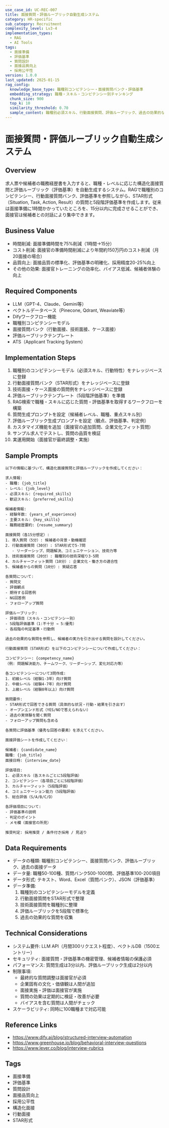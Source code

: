 ```yaml
---
use_case_id: UC-REC-007
title: 面接質問・評価ルーブリック自動生成システム
category: HR-specific
sub_category: Recruitment
complexity_level: Lv3-4
implementation_types:
  - RAG
  - AI Tools
tags:
  - 面接準備
  - 評価基準
  - 質問設計
  - 面接品質向上
  - 採用公平性
version: 1.0.0
last_updated: 2025-01-15
rag_config:
  knowledge_base_type: 職種別コンピテンシー・面接質問バンク・評価基準
  embedding_strategy: 職種・スキル・コンピテンシー別チャンキング
  chunk_size: 900
  top_k: 10
  similarity_threshold: 0.70
  sample_content: 職種別必須スキル、行動面接質問、評価ルーブリック、過去の効果的な質問
---
```


# 面接質問・評価ルーブリック自動生成システム

## Overview

求人票や候補者の職務経歴書を入力すると、職種・レベルに応じた構造化面接質問と評価ルーブリック（評価基準）を自動生成するシステム。RAGで職種別のコンピテンシー、行動面接質問バンク、評価基準を参照しながら、STAR形式（Situation, Task, Action, Result）の質問と5段階評価基準を作成します。従来は面接準備に1時間かかっていたところを、15分以内に完成させることができ、面接官は候補者との対話により集中できます。

## Business Value

- 時間削減: 面接準備時間を75%削減（1時間→15分）
- コスト削減: 面接官の準備時間削減により年間約150万円のコスト削減（月20面接の場合）
- 品質向上: 面接品質の標準化、評価基準の明確化、採用精度20-25%向上
- その他の効果: 面接官トレーニングの効率化、バイアス低減、候補者体験の向上

## Required Components

- LLM（GPT-4、Claude、Gemini等）
- ベクトルデータベース（Pinecone, Qdrant, Weaviate等）
- Difyワークフロー機能
- 職種別コンピテンシーモデル
- 面接質問バンク（行動面接、技術面接、ケース面接）
- 評価ルーブリックテンプレート
- ATS（Applicant Tracking System）

## Implementation Steps

1. 職種別のコンピテンシーモデル（必須スキル、行動特性）をナレッジベースに登録
2. 行動面接質問バンク（STAR形式）をナレッジベースに登録
3. 技術面接・ケース面接の質問例をナレッジベースに登録
4. 評価ルーブリックテンプレート（5段階評価基準）を準備
5. RAG検索で職種・スキルに応じた質問・評価基準を取得するワークフローを構築
6. 質問生成プロンプトを設定（候補者レベル、職種、重点スキル別）
7. 評価ルーブリック生成プロンプトを設定（観点、評価基準、判定例）
8. カスタマイズ機能を追加（面接官の追加質問、企業文化フィット質問）
9. サンプル求人でテストし、質問の品質を検証
10. 実運用開始（面接官が最終調整・実施）

## Sample Prompts

```
以下の情報に基づいて、構造化面接質問と評価ルーブリックを作成してください：

求人情報:
- 職種: {job_title}
- レベル: {job_level}
- 必須スキル: {required_skills}
- 歓迎スキル: {preferred_skills}

候補者情報:
- 経験年数: {years_of_experience}
- 主要スキル: {key_skills}
- 職務経歴要約: {resume_summary}

面接質問（各15分想定）:
1. 導入質問（5分）: 候補者の背景・動機確認
2. 行動面接質問（30分）: STAR形式で5-7問
   - リーダーシップ、問題解決、コミュニケーション、技術力等
3. 技術面接質問（20分）: 職種別の技術深堀り3-5問
4. カルチャーフィット質問（10分）: 企業文化・働き方の適合性
5. 候補者からの質問（10分）: 質疑応答

各質問について:
- 質問文
- 評価観点
- 期待する回答例
- NG回答例
- フォローアップ質問

評価ルーブリック:
- 評価項目（スキル・コンピテンシー別）
- 5段階評価基準（1:不十分 → 5:優秀）
- 各段階の判定基準・行動例

過去の効果的な質問を参照し、候補者の実力を引き出せる質問を設計してください。
```

```
行動面接質問（STAR形式）を以下のコンピテンシーについて作成してください：

コンピテンシー: {competency_name}
（例: 問題解決能力、チームワーク、リーダーシップ、変化対応力等）

各コンピテンシーについて3問作成:
1. 初級レベル（経験1-3年）向け質問
2. 中級レベル（経験4-7年）向け質問
3. 上級レベル（経験8年以上）向け質問

質問要件:
- STAR形式で回答できる質問（具体的な状況・行動・結果を引き出す）
- オープンエンド形式（YES/NOで答えられない）
- 過去の実体験を聞く質問
- フォローアップ質問も含める

各質問に評価基準（優秀な回答の要素）を添えてください。
```

```
面接評価シートを作成してください：

候補者: {candidate_name}
職種: {job_title}
面接日時: {interview_date}

評価項目:
1. 必須スキル（各スキルごとに5段階評価）
2. コンピテンシー（各項目ごとに5段階評価）
3. カルチャーフィット（5段階評価）
4. コミュニケーション能力（5段階評価）
5. 総合評価（S/A/B/C/D）

各評価項目について:
- 評価基準の説明
- 判定のポイント
- メモ欄（面接官の所見）

推奨判定: 採用推奨 / 条件付き採用 / 見送り
```

## Data Requirements

- データの種類: 職種別コンピテンシー、面接質問バンク、評価ルーブリック、過去の面接データ
- データ量: 職種50-100種、質問バンク500-1000問、評価基準100-200項目
- データ形式: テキスト、Word、Excel（質問バンク）、JSON（評価基準）
- データ準備:
  1. 職種別のコンピテンシーモデルを定義
  2. 行動面接質問をSTAR形式で整理
  3. 技術面接質問を職種別に整理
  4. 評価ルーブリックを5段階で標準化
  5. 過去の効果的な質問を収集

## Technical Considerations

- システム要件: LLM API（月間300リクエスト程度）、ベクトルDB（1500エントリー）
- セキュリティ: 面接質問・評価基準の機密管理、候補者情報の保護必須
- パフォーマンス: 質問生成は3分以内、評価ルーブリック生成は2分以内
- 制限事項:
  - 最終的な質問調整は面接官が必須
  - 企業固有の文化・価値観は人間が追加
  - 面接実施・評価は面接官が実施
  - 質問の効果は定期的に検証・改善が必要
  - バイアスを含む質問は人間がチェック
- スケーラビリティ: 同時に100職種まで対応可能

## Reference Links

- https://www.dify.ai/blog/structured-interview-automation
- https://www.greenhouse.io/blog/behavioral-interview-questions
- https://www.lever.co/blog/interview-rubrics

## Tags

- 面接準備
- 評価基準
- 質問設計
- 面接品質向上
- 採用公平性
- 構造化面接
- 行動面接
- STAR形式
